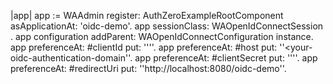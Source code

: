 |app|
app := WAAdmin register: AuthZeroExampleRootComponent asApplicationAt: 'oidc-demo'.
app sessionClass: WAOpenIdConnectSession .
app configuration addParent: WAOpenIdConnectConfiguration instance.
app preferenceAt: #clientId put: ''<your-client-id>''.
app preferenceAt: #host put: ''<your-oidc-authentication-domain''.
app preferenceAt: #clientSecret put: ''<your-client-secret>''.
app preferenceAt: #redirectUri put: ''http://localhost:8080/oidc-demo''.